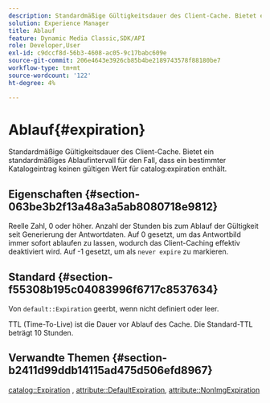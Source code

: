```yaml
---
description: Standardmäßige Gültigkeitsdauer des Client-Cache. Bietet ein standardmäßiges Ablaufintervall für den Fall, dass ein bestimmter Katalogeintrag keinen gültigen Katalog-Ablaufwert enthält.
solution: Experience Manager
title: Ablauf
feature: Dynamic Media Classic,SDK/API
role: Developer,User
exl-id: c9dccf8d-56b3-4608-ac05-9c17babc609e
source-git-commit: 206e4643e3926cb85b4be2189743578f88180be7
workflow-type: tm+mt
source-wordcount: '122'
ht-degree: 4%

---
```


# Ablauf{#expiration}

Standardmäßige Gültigkeitsdauer des Client-Cache. Bietet ein standardmäßiges Ablaufintervall für den Fall, dass ein bestimmter Katalogeintrag keinen gültigen Wert für catalog:expiration enthält.

## Eigenschaften {#section-063be3b2f13a48a3a5ab8080718e9812}

Reelle Zahl, 0 oder höher. Anzahl der Stunden bis zum Ablauf der Gültigkeit seit Generierung der Antwortdaten. Auf 0 gesetzt, um das Antwortbild immer sofort ablaufen zu lassen, wodurch das Client-Caching effektiv deaktiviert wird. Auf -1 gesetzt, um als `never expire` zu markieren.

## Standard {#section-f55308b195c04083996f6717c8537634}

Von `default::Expiration` geerbt, wenn nicht definiert oder leer.

TTL (Time-To-Live) ist die Dauer vor Ablauf des Cache. Die Standard-TTL beträgt 10 Stunden.

## Verwandte Themen {#section-b2411d99ddb14115ad475d506efd8967}

[catalog::Expiration](../../../../../is-api/image-catalog/image-serving-api-ref/c-image-catalog-reference/c-image-svg-data-reference/c-image-data-reference/r-expiration-cat.md#reference-a7afd668ecbb4d2da65d86259aa6a28a) , [attribute::DefaultExpiration](../../../../../is-api/image-catalog/image-serving-api-ref/c-image-catalog-reference/c-attributes-reference/r-defaultexpiration.md#reference-0526166fab654fceb243b75d1ea4f0cf), [attribute::NonImgExpiration](../../../../../is-api/image-catalog/image-serving-api-ref/c-image-catalog-reference/c-attributes-reference/r-nonimgexpiration.md#reference-a8066cd0d24b4ea98100ade4821f1f9d)
